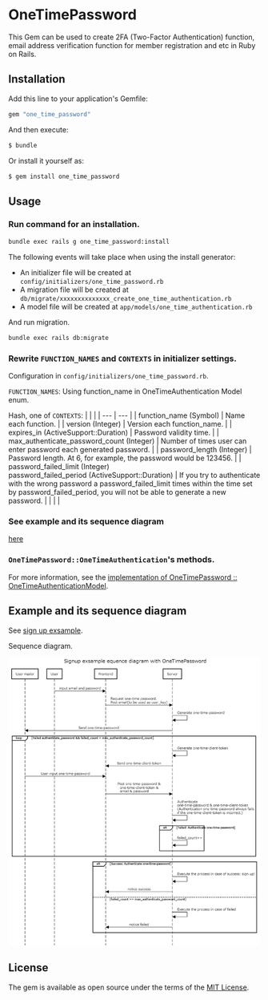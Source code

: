 # OneTimePassword

This Gem can be used to create 2FA (Two-Factor Authentication) function, email address verification function for member registration and etc in Ruby on Rails.



## Installation
Add this line to your application's Gemfile:

```ruby
gem "one_time_password"
```

And then execute:
```bash
$ bundle
```

Or install it yourself as:
```bash
$ gem install one_time_password
```



## Usage

### Run command for an installation.

```bash
bundle exec rails g one_time_password:install
```

The following events will take place when using the install generator:
- An initializer file will be created at `config/initializers/one_time_password.rb`
- A migration file will be created at `db/migrate/xxxxxxxxxxxxxx_create_one_time_authentication.rb`
- A model file will be created at `app/models/one_time_authentication.rb`

And run migration.

```bash
bundle exec rails db:migrate
```

### Rewrite `FUNCTION_NAMES` and `CONTEXTS` in initializer settings.

Configuration in `config/initializers/one_time_password.rb`.

`FUNCTION_NAMES`: Using function_name in OneTimeAuthentication Model enum. 


Hash, one of `CONTEXTS`:
|     |     |
| --- | --- |
| function_name (Symbol)                         | Name each function. |
| version (Integer)                              | Version each function_name. |
| expires_in (ActiveSupport::Duration)           | Password validity time. |
| max_authenticate_password_count (Integer)      | Number of times user can enter password each generated password. |
| password_length (Integer)                      | Password length. At 6, for example, the password would be 123456. |
| password_failed_limit (Integer)<br>password_failed_period (ActiveSupport::Duration) | If you try to authenticate with the wrong password a password_failed_limit times within the time set by password_failed_period, you will not be able to generate a new password. |
|     |     |

### See example and its sequence diagram
[here](#example-and-its-sequence-diagram)

### `OneTimePassword::OneTimeAuthentication`'s methods.

For more information, see the [implementation of OneTimePassword :: OneTimeAuthenticationModel](https://github.com/yosipy/one_time_password/blob/main/lib/one_time_password/one_time_authentication_model.rb).



## Example and its sequence diagram

See [sign up exsample](https://github.com/yosipy/one_time_password/blob/main/spec/dummy/app/controllers/test_users_controller.rb).

Sequence diagram.

![sequence diagram image](document/sequence_diagram/sequencediagram.png)



<!-- ## Contributing
Contribution directions go here. -->



## License
The gem is available as open source under the terms of the [MIT License](https://opensource.org/licenses/MIT).
